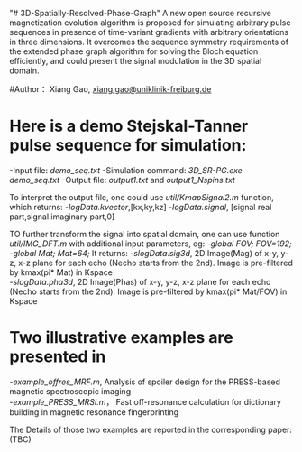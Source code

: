 "# 3D-Spatially-Resolved-Phase-Graph" 
A new open source recursive magnetization evolution algorithm is proposed for simulating arbitrary pulse sequences in presence of time-variant gradients with arbitrary orientations in three dimensions. It overcomes the sequence symmetry requirements of the extended phase graph algorithm for solving the Bloch equation efficiently, and could present the signal modulation in the 3D spatial domain.

#Author： Xiang Gao, xiang.gao@uniklinik-freiburg.de

# Here is a demo Stejskal-Tanner pulse sequence for simulation:
-Input file: *demo_seq.txt*
-Simulation command: *3D_SR-PG.exe demo_seq.txt*
-Output file: *output1.txt* and *output1_Nspins.txt*

To interpret the output file, one could use *util/KmapSignal2.m* function, which returns:
-*logData.kvector*,[kx,ky,kz]
-*logData.signal*, [signal real part,signal imaginary part,0] 

TO further transform the signal into spatial domain, one can use function *util/IMG_DFT.m* with additional input parameters, eg:
-*global FOV; FOV=192;*
-*global Mat; Mat=64;*
It returns:
-*slogData.sig3d*, 2D Image(Mag) of x-y, y-z, x-z plane for each echo (Necho starts from the 2nd). Image is pre-filtered by kmax(pi* Mat) in Kspace  
-*slogData.pha3d*, 2D Image(Phas) of x-y, y-z, x-z plane for each echo (Necho starts from the 2nd). Image is pre-filtered by kmax(pi* Mat/FOV) in Kspace  

# Two illustrative examples are presented in
-*example_offres_MRF.m*, Analysis of spoiler design for the PRESS-based magnetic spectroscopic imaging  
-*example_PRESS_MRSI.m*， Fast off-resonance calculation for dictionary building in magnetic resonance fingerprinting

The Details of those two examples are reported in the corresponding paper: (TBC)
